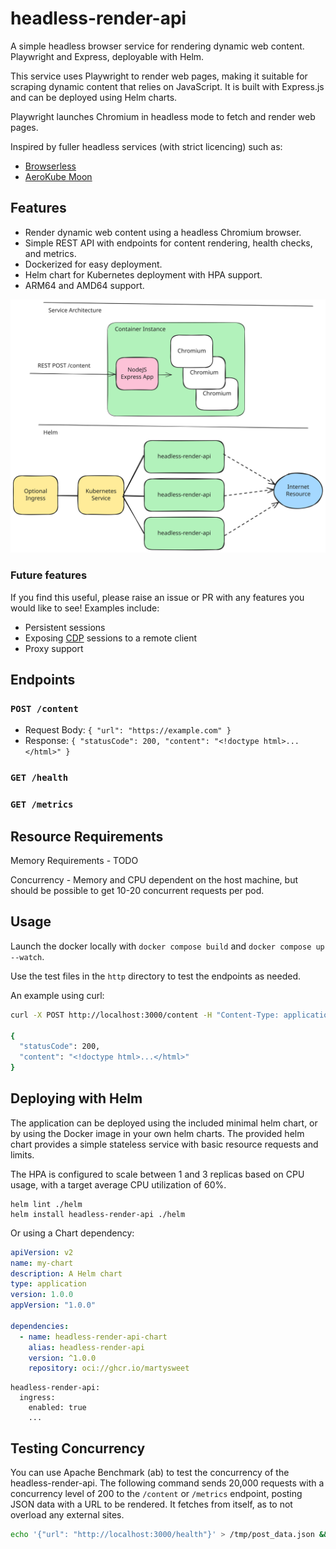 # headless-render-api
A simple headless browser service for rendering dynamic web content. Playwright and Express, deployable with Helm.

This service uses Playwright to render web pages, making it suitable for scraping dynamic content that relies on JavaScript. 
It is built with Express.js and can be deployed using Helm charts.

Playwright launches Chromium in headless mode to fetch and render web pages.

Inspired by fuller headless services (with strict licencing) such as:
- [Browserless](https://www.browserless.io/)
- [AeroKube Moon](https://aerokube.com/moon/)

## Features
- Render dynamic web content using a headless Chromium browser.
- Simple REST API with endpoints for content rendering, health checks, and metrics.
- Dockerized for easy deployment.
- Helm chart for Kubernetes deployment with HPA support.
- ARM64 and AMD64 support.

![arch.svg](docs/arch.svg)

### Future features
If you find this useful, please raise an issue or PR with any features you would like to see!
Examples include:
- Persistent sessions 
- Exposing [CDP](https://chromedevtools.github.io/devtools-protocol/) sessions to a remote client
- Proxy support

## Endpoints
### `POST /content`
- Request Body: `{ "url": "https://example.com" }`
- Response: `{ "statusCode": 200, "content": "<!doctype html>...</html>" }`

### `GET /health`

### `GET /metrics`


## Resource Requirements
Memory Requirements - TODO

Concurrency - Memory and CPU dependent on the host machine, but should be possible to get 10-20 concurrent requests per pod.

## Usage
Launch the docker locally with `docker compose build` and `docker compose up --watch`.

Use the test files in the `http` directory to test the endpoints as needed.

An example using curl:
```bash
curl -X POST http://localhost:3000/content -H "Content-Type: application/json" -d '{"url": "https://example.com"}'

{
  "statusCode": 200,
  "content": "<!doctype html>...</html>"
}
```

## Deploying with Helm
The application can be deployed using the included minimal helm chart, or by using the Docker image in your own helm charts.
The provided helm chart provides a simple stateless service with basic resource requests and limits.

The HPA is configured to scale between 1 and 3 replicas based on CPU usage, with a target average CPU utilization of 60%.

```
helm lint ./helm
helm install headless-render-api ./helm
```

Or using a Chart dependency:
```yaml
apiVersion: v2
name: my-chart
description: A Helm chart
type: application
version: 1.0.0
appVersion: "1.0.0"

dependencies:
  - name: headless-render-api-chart
    alias: headless-render-api
    version: ^1.0.0
    repository: oci://ghcr.io/martysweet
```

```
headless-render-api:
  ingress:
    enabled: true
    ...
```

## Testing Concurrency
You can use Apache Benchmark (ab) to test the concurrency of the headless-render-api. 
The following command sends 20,000 requests with a concurrency level of 200 to the `/content` or `/metrics` endpoint, posting JSON data with a URL to be rendered.
It fetches from itself, as to not overload any external sites.
```bash
echo '{"url": "http://localhost:3000/health"}' > /tmp/post_data.json && ab -n 200 -c 10 -p /tmp/post_data.json -T application/json http://localhost:3000/content
```